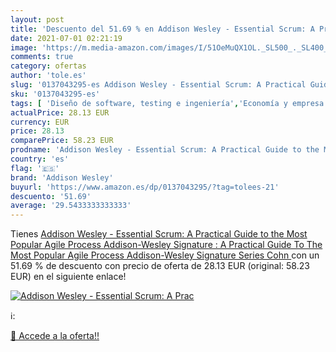 ```yaml
---
layout: post
title: 'Descuento del 51.69 % en Addison Wesley - Essential Scrum: A Prac'
date: 2021-07-01 02:21:19
image: 'https://m.media-amazon.com/images/I/51OeMuQX1OL._SL500_._SL400_.jpg'
comments: true
category: ofertas
author: 'tole.es'
slug: '0137043295-es Addison Wesley - Essential Scrum: A Practical Guide to the...'
sku: '0137043295-es'
tags: [ 'Diseño de software, testing e ingeniería','Economía y empresa','Empresa, estrategia y gestión','Informática, internet y medios digitales','Libros','Libros universitarios de ciencias informáticas','Libros universitarios y de estudios superiores','Programación y desarrollo  de software','addison wesley', ]
actualPrice: 28.13 EUR
currency: EUR
price: 28.13
comparePrice: 58.23 EUR
prodname: 'Addison Wesley - Essential Scrum: A Practical Guide to the Most Popular Agile Process  Addison-Wesley Signature : A Practical Guide To The Most Popular Agile Process  Addison-Wesley Signature Series  Cohn  '
country: 'es'
flag: '🇪🇸'
brand: 'Addison Wesley'
buyurl: 'https://www.amazon.es/dp/0137043295/?tag=tolees-21'
descuento: '51.69'
average: '29.5433333333333'
---
```


Tienes [Addison Wesley - Essential Scrum: A Practical Guide to the Most Popular Agile Process  Addison-Wesley Signature : A Practical Guide To The Most Popular Agile Process  Addison-Wesley Signature Series  Cohn  ](https://www.amazon.es/dp/0137043295/?tag=tolees-21) con un 51.69 % de descuento con precio de oferta de 28.13 EUR (original: 58.23 EUR) en el siguiente enlace!

[![Addison Wesley - Essential Scrum: A Prac](https://m.media-amazon.com/images/I/51OeMuQX1OL._SL500_._SL400_.jpg)](https://www.amazon.es/dp/0137043295/?tag=tolees-21)

ℹ️:


[🛒 Accede a la oferta!!](https://www.amazon.es/dp/0137043295/?tag=tolees-21)
